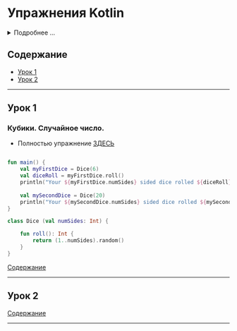 
# Упражнения Kotlin 
<details>
<summary>Подробнее ...</summary>
Здесь собраны мои простые учебные коды по Kotlin 
//Можно использовать онлайн площадку для тренировки: https://developer.android.com/training/kotlinplayground
</details>

## Содержание

- [Урок 1](#Урок-1)
- [Урок 2](#Урок-2)



----------------------------------------------------------------------------

## Урок 1 

### Кубики. Случайное число. 
- Полностью упражнение [ЗДЕСЬ](https://developer.android.com/codelabs/basic-android-kotlin-training-create-dice-roller-in-kotlin#0)

```kotlin

fun main() {
    val myFirstDice = Dice(6)
    val diceRoll = myFirstDice.roll()
    println("Your ${myFirstDice.numSides} sided dice rolled ${diceRoll}!")
    
    val mySecondDice = Dice(20)
    println("Your ${mySecondDice.numSides} sided dice rolled ${mySecondDice.roll()}!")
}

class Dice (val numSides: Int) {

    fun roll(): Int {
        return (1..numSides).random()
    }
}
```

[Содержание](#Содержание)

----------------------------------------------------------------------------

## Урок 2






[Содержание](#Содержание)

----------------------------------------------------------------------------
